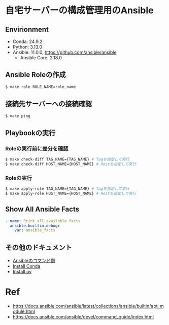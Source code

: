 # 自宅サーバーの構成管理用のAnsible

## Envirionment

- Conda: 24.9.2
- Python: 3.13.0
- Ansible: 11.0.0, https://github.com/ansible/ansible
  - Ansible Core: 2.18.0

## Ansible Roleの作成

```sh
$ make role ROLE_NAME=role_name
```

## 接続先サーバーへの接続確認

```sh
$ make ping
```

## Playbookの実行

### Roleの実行前に差分を確認

```sh
$ make check-diff TAG_NAME={TAG_NAME} # Tagを指定して実行
$ make check-diff HOST_NAME={HOST_NAME} # Hostを指定して実行
```

### Roleの実行

```sh
$ make apply-role TAG_NAME={TAG_NAME} # Tagを指定して実行
$ make apply-role HOST_NAME={HOST_NAME} # Hostを指定して実行
```

## Show All Ansible Facts

```yaml
- name: Print all available facts
  ansible.builtin.debug:
    var: ansible_facts
```

## その他のドキュメント

- [Ansibleのコマンド例](docs/ansible-cmd.md)
- [Install Conda](docs/install-conda.md)
- [Install uv](docs/install-uv.md)

# Ref

- https://docs.ansible.com/ansible/latest/collections/ansible/builtin/apt_module.html
- https://docs.ansible.com/ansible/devel/command_guide/index.html

